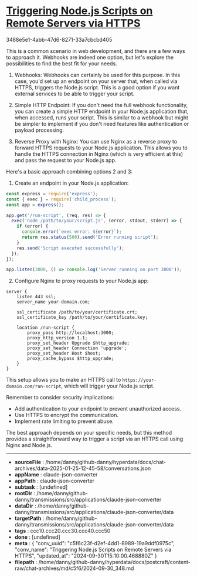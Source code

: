 # [Triggering Node.js Scripts on Remote Servers via HTTPS](https://claude.ai/chat/c5f6c23f-d2ef-4dd1-8989-19a9ddf0975c)

3488e5e1-4abb-47d6-8271-33a7cbcbd405

 This is a common scenario in web development, and there are a few ways to approach it. Webhooks are indeed one option, but let's explore the possibilities to find the best fit for your needs.

1. Webhooks:
Webhooks can certainly be used for this purpose. In this case, you'd set up an endpoint on your server that, when called via HTTPS, triggers the Node.js script. This is a good option if you want external services to be able to trigger your script.

2. Simple HTTP Endpoint:
If you don't need the full webhook functionality, you can create a simple HTTP endpoint in your Node.js application that, when accessed, runs your script. This is similar to a webhook but might be simpler to implement if you don't need features like authentication or payload processing.

3. Reverse Proxy with Nginx:
You can use Nginx as a reverse proxy to forward HTTPS requests to your Node.js application. This allows you to handle the HTTPS connection in Nginx (which is very efficient at this) and pass the request to your Node.js app.

Here's a basic approach combining options 2 and 3:

1. Create an endpoint in your Node.js application:

```javascript
const express = require('express');
const { exec } = require('child_process');
const app = express();

app.get('/run-script', (req, res) => {
  exec('node /path/to/your/script.js', (error, stdout, stderr) => {
    if (error) {
      console.error(`exec error: ${error}`);
      return res.status(500).send('Error running script');
    }
    res.send('Script executed successfully');
  });
});

app.listen(3000, () => console.log('Server running on port 3000'));
```

2. Configure Nginx to proxy requests to your Node.js app:

```nginx
server {
    listen 443 ssl;
    server_name your-domain.com;

    ssl_certificate /path/to/your/certificate.crt;
    ssl_certificate_key /path/to/your/certificate.key;

    location /run-script {
        proxy_pass http://localhost:3000;
        proxy_http_version 1.1;
        proxy_set_header Upgrade $http_upgrade;
        proxy_set_header Connection 'upgrade';
        proxy_set_header Host $host;
        proxy_cache_bypass $http_upgrade;
    }
}
```

This setup allows you to make an HTTPS call to `https://your-domain.com/run-script`, which will trigger your Node.js script.

Remember to consider security implications:
- Add authentication to your endpoint to prevent unauthorized access.
- Use HTTPS to encrypt the communication.
- Implement rate limiting to prevent abuse.

The best approach depends on your specific needs, but this method provides a straightforward way to trigger a script via an HTTPS call using Nginx and Node.js.

---

* **sourceFile** : /home/danny/github-danny/hyperdata/docs/chat-archives/data-2025-01-25-12-45-58/conversations.json
* **appName** : claude-json-converter
* **appPath** : claude-json-converter
* **subtask** : [undefined]
* **rootDir** : /home/danny/github-danny/transmissions/src/applications/claude-json-converter
* **dataDir** : /home/danny/github-danny/transmissions/src/applications/claude-json-converter/data
* **targetPath** : /home/danny/github-danny/transmissions/src/applications/claude-json-converter/data
* **tags** : ccc10.ccc20.ccc30.ccc40.ccc50
* **done** : [undefined]
* **meta** : {
  "conv_uuid": "c5f6c23f-d2ef-4dd1-8989-19a9ddf0975c",
  "conv_name": "Triggering Node.js Scripts on Remote Servers via HTTPS",
  "updated_at": "2024-09-30T15:10:00.468880Z"
}
* **filepath** : /home/danny/github-danny/hyperdata/docs/postcraft/content-raw/chat-archives/md/c5f6/2024-09-30_348.md